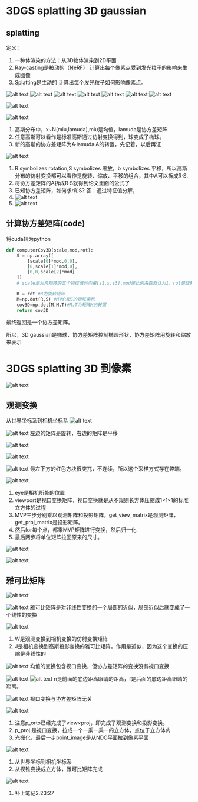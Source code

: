 # 3DGS splatting 3D gaussian

## splatting

定义：
1. 一种体渲染的方法：从3D物体渲染到2D平面
2. Ray-casting是被动的（NeRF） 计算出每个像素点受到发光粒子的影响来生成图像
3. Splatting是主动的 计算出每个发光粒子如何影响像素点。

![alt text](image.png)
![alt text](image-1.png)
![alt text](image-2.png)
![alt text](image-4.png)
![alt text](image-5.png)
![alt text](image-3.png)
![alt text](image-6.png)

![alt text](image-7.png)

![alt text](image-8.png)
1. 高斯分布中，x~N(miu,lamuda),miu是均值，lamuda是协方差矩阵
2. 任意高斯可以看作是标准高斯通过仿射变换得到，球变成了椭球。
3. 新的高斯的协方差矩阵为A·lamuda·A的转置，先记着，以后再证

![alt text](image-9.png)
1. R symbolizes rotation,S symbolizes 缩放，b symbolizes 平移，所以高斯分布的仿射变换都可以看作是旋转、缩放、平移的组合，其中A可以拆成R·S.
2. 将协方差矩阵的A拆成R·S就得到论文里面的公式了
3. 已知协方差矩阵，如何求r和S?  答：通过特征值分解，
4. ![alt text](image-11.png)
5. ![alt text](image-10.png)

## 计算协方差矩阵(code)

将cuda转为python
```python
def computerCov3D(scale,mod,rot):
    S = np.array([
        [scale[0]*mod,0,0],
        [0,scale[1]*mod,0],
        [0,0,scale[2]*mod]
    ])
    # scale是对角矩阵的三个特征值的向量[s1,s,s3],mod是比例系数默认为1，rot是旋转矩阵。

    R = rot #R为旋转矩阵
    M=np.dot(R,S) #M为R和S的矩阵乘积
    cov3D=np.dot(M,M.T)#M.T为矩阵M的转置
    return cov3D 
```
最终返回是一个协方差矩阵。

所以，3D gaussian是椭球，协方差矩阵控制椭圆形状，协方差矩阵用旋转和缩放来表示

# 3DGS splatting 3D 到像素
![alt text](image-12.png)

## 观测变换
从世界坐标系到相机坐标系
![alt text](image-14.png)

![alt text](image-15.png)
左边的矩阵是旋转，右边的矩阵是平移

![alt text](image-16.png)

![alt text](image-17.png)

![alt text](image-18.png)
最左下方的红色方块很突兀，不连续，所以这个采样方式存在弊端。

![alt text](image-19.png)
1. eye是相机所处的位置
2. viewport是视口变换矩阵，视口变换就是从不规则长方体压缩成1×1×1的标准立方体的过程
3. MVP三步分别乘以观测矩阵和投影矩阵，get_view_matrix是观测矩阵，get_proj_matrix是投影矩阵。
4. 然后for每个点，都乘MVP矩阵进行变换，然后归一化
5. 最后两步将单位矩阵拉回原来的尺寸。


![alt text](image-20.png)

![alt text](image-21.png)

## 雅可比矩阵
![alt text](image-22.png)

![alt text](image-24.png)
雅可比矩阵是对非线性变换的一个局部的近似，局部近似后就变成了一个线性的变换

![alt text](image-25.png)
1. W是观测变换到相机变换的仿射变换矩阵
2. J是相机变换到高斯投影变换的雅可比矩阵，作用是近似，因为这个变换的压缩是非线性的


![alt text](image-26.png)
均值的变换包含视口变换，但协方差矩阵的变换没有视口变换

![alt text](image-27.png)
![alt text](image-28.png)
n是前面的底边距离眼睛的距离，f是后面的底边距离眼睛的距离。

![alt text](image-29.png)
视口变换与协方差矩阵无关

![alt text](image-30.png)
1. 注意p_orto已经完成了view×proj，即完成了观测变换和投影变换。
2. p_proj 是视口变换，拉成一个一乘一乘一的立方体，点位于立方体内
3. 光栅化，最后一步point_image是从NDC平面拉到像素平面

![alt text](image-31.png)
1. 从世界坐标到相机坐标系
2. 从视锥变换成立方体，雅可比矩阵完成

![alt text](image-32.png)
1. 补上笔记2.23:27